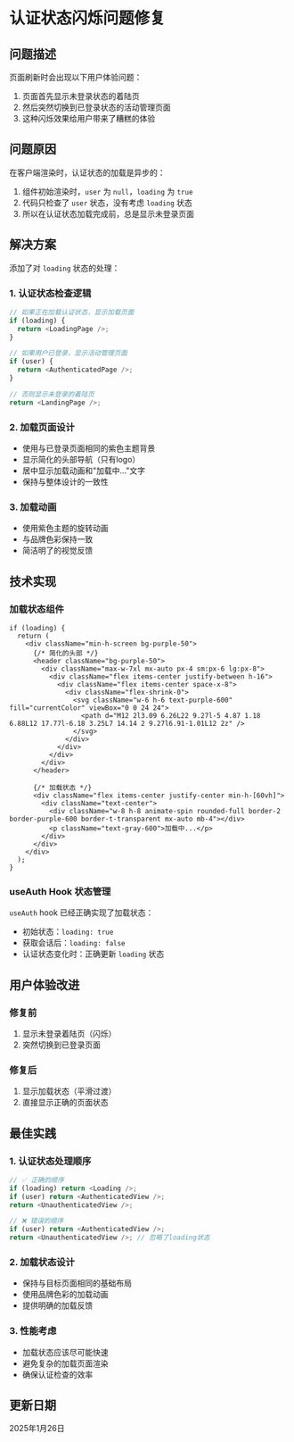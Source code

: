 # 认证状态闪烁问题修复

## 问题描述
页面刷新时会出现以下用户体验问题：
1. 页面首先显示未登录状态的着陆页
2. 然后突然切换到已登录状态的活动管理页面
3. 这种闪烁效果给用户带来了糟糕的体验

## 问题原因
在客户端渲染时，认证状态的加载是异步的：
1. 组件初始渲染时，`user` 为 `null`，`loading` 为 `true`
2. 代码只检查了 `user` 状态，没有考虑 `loading` 状态
3. 所以在认证状态加载完成前，总是显示未登录页面

## 解决方案
添加了对 `loading` 状态的处理：

### 1. 认证状态检查逻辑
```typescript
// 如果正在加载认证状态，显示加载页面
if (loading) {
  return <LoadingPage />;
}

// 如果用户已登录，显示活动管理页面
if (user) {
  return <AuthenticatedPage />;
}

// 否则显示未登录的着陆页
return <LandingPage />;
```

### 2. 加载页面设计
- 使用与已登录页面相同的紫色主题背景
- 显示简化的头部导航（只有logo）
- 居中显示加载动画和"加载中..."文字
- 保持与整体设计的一致性

### 3. 加载动画
- 使用紫色主题的旋转动画
- 与品牌色彩保持一致
- 简洁明了的视觉反馈

## 技术实现

### 加载状态组件
```tsx
if (loading) {
  return (
    <div className="min-h-screen bg-purple-50">
      {/* 简化的头部 */}
      <header className="bg-purple-50">
        <div className="max-w-7xl mx-auto px-4 sm:px-6 lg:px-8">
          <div className="flex items-center justify-between h-16">
            <div className="flex items-center space-x-8">
              <div className="flex-shrink-0">
                <svg className="w-6 h-6 text-purple-600" fill="currentColor" viewBox="0 0 24 24">
                  <path d="M12 2l3.09 6.26L22 9.27l-5 4.87 1.18 6.88L12 17.77l-6.18 3.25L7 14.14 2 9.27l6.91-1.01L12 2z" />
                </svg>
              </div>
            </div>
          </div>
        </div>
      </header>
      
      {/* 加载状态 */}
      <div className="flex items-center justify-center min-h-[60vh]">
        <div className="text-center">
          <div className="w-8 h-8 animate-spin rounded-full border-2 border-purple-600 border-t-transparent mx-auto mb-4"></div>
          <p className="text-gray-600">加载中...</p>
        </div>
      </div>
    </div>
  );
}
```

### useAuth Hook 状态管理
`useAuth` hook 已经正确实现了加载状态：
- 初始状态：`loading: true`
- 获取会话后：`loading: false`
- 认证状态变化时：正确更新 `loading` 状态

## 用户体验改进

### 修复前
1. 显示未登录着陆页（闪烁）
2. 突然切换到已登录页面

### 修复后
1. 显示加载状态（平滑过渡）
2. 直接显示正确的页面状态

## 最佳实践

### 1. 认证状态处理顺序
```typescript
// ✅ 正确的顺序
if (loading) return <Loading />;
if (user) return <AuthenticatedView />;
return <UnauthenticatedView />;

// ❌ 错误的顺序
if (user) return <AuthenticatedView />;
return <UnauthenticatedView />; // 忽略了loading状态
```

### 2. 加载状态设计
- 保持与目标页面相同的基础布局
- 使用品牌色彩的加载动画
- 提供明确的加载反馈

### 3. 性能考虑
- 加载状态应该尽可能快速
- 避免复杂的加载页面渲染
- 确保认证检查的效率

## 更新日期
2025年1月26日
